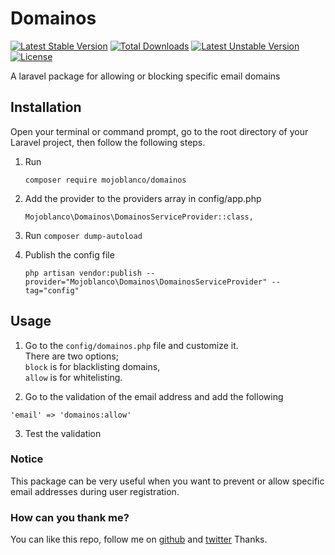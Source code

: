 # Domainos

[![Latest Stable Version](https://poser.pugx.org/mojoblanco/domainos/v/stable)](https://packagist.org/packages/mojoblanco/domainos)
[![Total Downloads](https://poser.pugx.org/mojoblanco/domainos/downloads)](https://packagist.org/packages/mojoblanco/domainos)
[![Latest Unstable Version](https://poser.pugx.org/mojoblanco/domainos/v/unstable)](https://packagist.org/packages/mojoblanco/domainos)
[![License](https://poser.pugx.org/mojoblanco/domainos/license)](https://packagist.org/packages/mojoblanco/domainos)

A laravel package for allowing or blocking specific email domains

## Installation
Open your terminal or command prompt, go to the root directory of your Laravel project, then follow the following steps. 

1. Run
    ```
    composer require mojoblanco/domainos 
    ```

2. Add the provider to the providers array in config/app.php
    ```
    Mojoblanco\Domainos\DomainosServiceProvider::class,
    ```

3. Run ```composer dump-autoload```

4. Publish the config file
    ```
    php artisan vendor:publish --provider="Mojoblanco\Domainos\DomainosServiceProvider" --tag="config"
    ```

## Usage
1. Go to the `config/domainos.php` file and customize it. <br>There are two options;
<br>`block` is for blacklisting domains,
<br>`allow` is for whitelisting.

2. Go to the validation of the email address and add the following
```
'email' => 'domainos:allow'
```

3. Test the validation


### Notice
This package can be very useful when you want to prevent or allow specific email addresses during user registration.


### How can you thank me?
You can like this repo, follow me on [github](https://github.com/mojoblanco) and [twitter](https://twitter.com/themojoblanco)
Thanks.

